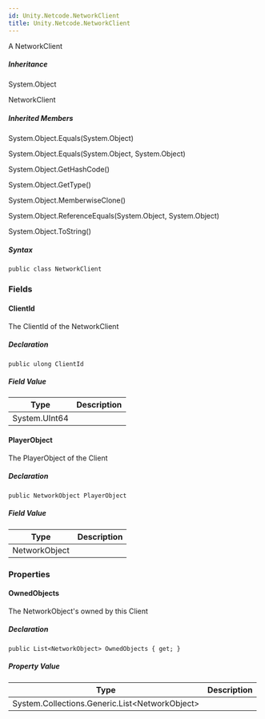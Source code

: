 ```yaml
---  
id: Unity.Netcode.NetworkClient  
title: Unity.Netcode.NetworkClient  
---
```


<div class="markdown level0 summary">

A NetworkClient

</div>

<div class="markdown level0 conceptual">

</div>

<div class="inheritance">

##### Inheritance

<div class="level0">

System.Object

</div>

<div class="level1">

NetworkClient

</div>

</div>

<div class="inheritedMembers">

##### Inherited Members

<div>

System.Object.Equals(System.Object)

</div>

<div>

System.Object.Equals(System.Object, System.Object)

</div>

<div>

System.Object.GetHashCode()

</div>

<div>

System.Object.GetType()

</div>

<div>

System.Object.MemberwiseClone()

</div>

<div>

System.Object.ReferenceEquals(System.Object, System.Object)

</div>

<div>

System.Object.ToString()

</div>

</div>

 

##### Syntax

<div class="codewrapper">

``` lang-csharp
public class NetworkClient
```

</div>

### Fields

#### ClientId

<div class="markdown level1 summary">

The ClientId of the NetworkClient

</div>

<div class="markdown level1 conceptual">

</div>

##### Declaration

<div class="codewrapper">

``` lang-csharp
public ulong ClientId
```

</div>

##### Field Value

| Type          | Description |
|---------------|-------------|
| System.UInt64 |             |

#### PlayerObject

<div class="markdown level1 summary">

The PlayerObject of the Client

</div>

<div class="markdown level1 conceptual">

</div>

##### Declaration

<div class="codewrapper">

``` lang-csharp
public NetworkObject PlayerObject
```

</div>

##### Field Value

| Type          | Description |
|---------------|-------------|
| NetworkObject |             |

### Properties

#### OwnedObjects

<div class="markdown level1 summary">

The NetworkObject's owned by this Client

</div>

<div class="markdown level1 conceptual">

</div>

##### Declaration

<div class="codewrapper">

``` lang-csharp
public List<NetworkObject> OwnedObjects { get; }
```

</div>

##### Property Value

| Type                                             | Description |
|--------------------------------------------------|-------------|
| System.Collections.Generic.List\<NetworkObject\> |             |

 
